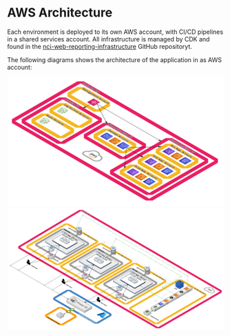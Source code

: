 # AWS Architecture

Each environment is deployed to its own AWS account, with CI/CD pipelines in a shared services account. All infrastructure is managed by CDK and found in the [nci-web-reporting-infrastructure](https://github.com/Theradex/nci-web-reporting-infrastructure) GitHub repositoryt.

The following diagrams shows the architecture of the application in as AWS account:

![AWS architecture summary diagram](./media/aws-multi-account-summary.png)
![AWS architecture detail diagram](./media/aws-multi-account-detail.png)
